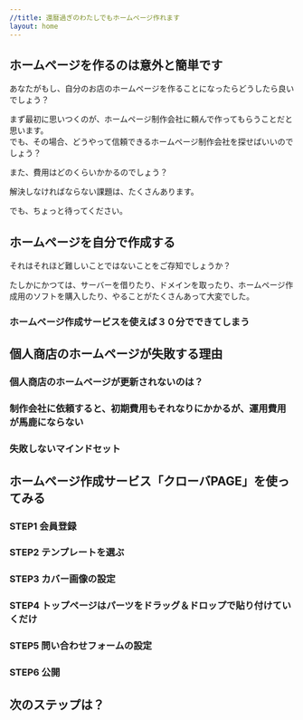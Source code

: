 ```yaml
---
//title: 還暦過ぎのわたしでもホームページ作れます
layout: home
---
```


## ホームページを作るのは意外と簡単です
あなたがもし、自分のお店のホームページを作ることになったらどうしたら良いでしょう？

まず最初に思いつくのが、ホームページ制作会社に頼んで作ってもらうことだと思います。  
でも、その場合、どうやって信頼できるホームページ制作会社を探せばいいのでしょう？ 

また、費用はどのくらいかかるのでしょう？

解決しなければならない課題は、たくさんあります。

でも、ちょっと待ってください。

## ホームページを自分で作成する


それはそれほど難しいことではないことをご存知でしょうか？

たしかにかつては、サーバーを借りたり、ドメインを取ったり、ホームページ作成用のソフトを購入したり、やることがたくさんあって大変でした。


### ホームページ作成サービスを使えば３０分でできてしまう

## 個人商店のホームページが失敗する理由
### 個人商店のホームページが更新されないのは？

### 制作会社に依頼すると、初期費用もそれなりにかかるが、運用費用が馬鹿にならない

### 失敗しないマインドセット

## ホームページ作成サービス「クローバPAGE」を使ってみる
### STEP1 会員登録

### STEP2 テンプレートを選ぶ

### STEP3 カバー画像の設定

### STEP4 トップページはパーツをドラッグ＆ドロップで貼り付けていくだけ

### STEP5 問い合わせフォームの設定

### STEP6 公開

## 次のステップは？



